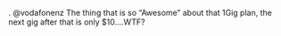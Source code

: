 <!--
id: 258857606
link: http://kevinisom.info/post/258857606/vodafonenz-the-thing-that-is-so-awesome-about
slug: vodafonenz-the-thing-that-is-so-awesome-about
date: Fri Nov 27 2009 13:56:31 GMT+1300 (NZDT)
raw: {"blog_name":"kevinisom","id":258857606,"post_url":"http://kevinisom.info/post/258857606/vodafonenz-the-thing-that-is-so-awesome-about","slug":"vodafonenz-the-thing-that-is-so-awesome-about","type":"text","date":"2009-11-27 00:56:31 GMT","timestamp":1259283391,"state":"published","format":"html","reblog_key":"sL1WcqJX","tags":[],"short_url":"http://tmblr.co/Zw68YyFRTg6","highlighted":[],"feed_item":"http://twitter.com/kev_nz/statuses/6097636777","from_feed_id":"650289","note_count":0,"title":null,"body":"<p>. @vodafonenz The thing that is so &#8220;Awesome&#8221; about that 1Gig plan, the next gig after that is only $10&#8230;.WTF?</p>"}
publish: 2009-11-027
tags: 
title: null
-->


. @vodafonenz The thing that is so “Awesome” about that 1Gig plan, the
next gig after that is only \$10….WTF?


